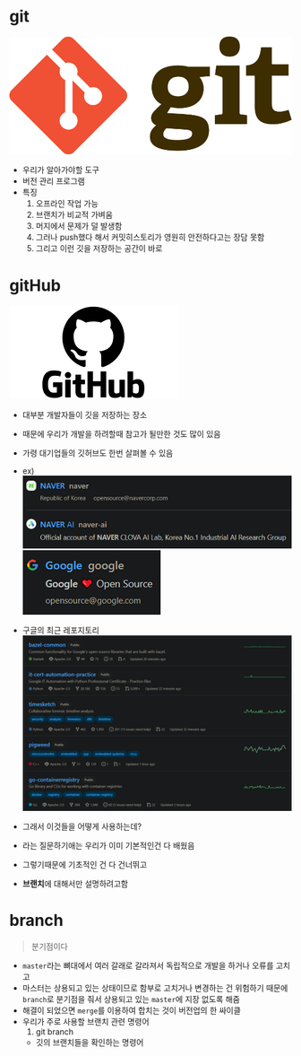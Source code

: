 # git
![git](./image/Git-Logo.png)
- 우리가 알아가야할 도구
- 버전 관리 프로그램
- 특징
  1. 오프라인 작업 가능
  2. 브랜치가 비교적 가벼움
  3. 머지에서 문제가 덜 발생함
  4. 그러나 push했다 해서 커밋히스토리가 영원히 안전하다고는 장담 못함
  5. 그리고 이런 깃을 저장하는 공간이 바로
# gitHub
![gitHub](image/GitHub-Logo.png)
- 대부분 개발자들이 깃을 저장하는 장소
- 때문에 우리가 개발을 하려할때 참고가 될만한 것도 많이 있음
- 가령 대기업들의 깃허브도 한번 살펴볼 수 있음
- ex)
![](/image/2022-09-05-02-09-22.png)
![](/image/2022-09-05-02-10-05.png)
- 구글의 최근 레포지토리
![](/image/2022-09-05-02-11-26.png)

- 그래서 이것들을 어떻게 사용하는데?
- 라는 질문하기애는 우리가 이미 기본적인건 다 배웠음
- 그렇기때문에 기초적인 건 다 건너뛰고
- **브랜치**에 대해서만 설명하려고함
# branch
> 분기점이다

- `master`라는 뼈대에서 여러 갈래로 갈라져서 독립적으로 개발을 하거나 오류를 고치고
- 마스터는 상용되고 있는 상태이므로 함부로 고치거나 변경하는 건 위험하기 때문에 `branch`로 분기점을 줘서 상용되고 있는 `master`에 지장 없도록 해줌
- 해결이 되었으면 `merge`를 이용하여 합치는 것이 버전업의 한 싸이클
- 우리가 주로 사용할 브랜치 관련 명령어
  1. git branch
    - 깃의 브랜치들을 확인하는 명령어
   